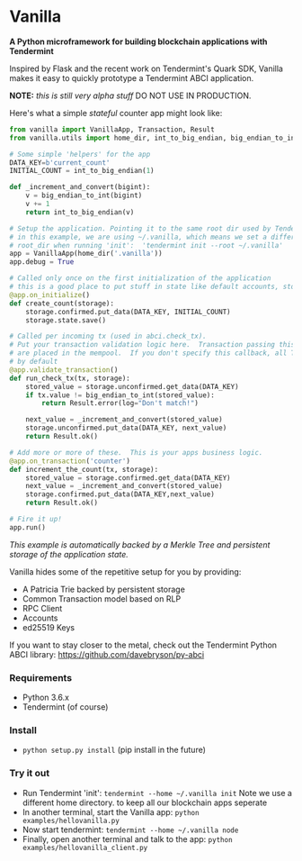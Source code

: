 # Vanilla

**A Python microframework for building blockchain applications with Tendermint**

Inspired by Flask and the recent work on Tendermint's Quark SDK, Vanilla makes
it easy to quickly prototype a Tendermint ABCI application.

**NOTE:** *this is still very alpha stuff* DO NOT USE IN PRODUCTION.

Here's what a simple *stateful* counter app might look like:

```python
from vanilla import VanillaApp, Transaction, Result
from vanilla.utils import home_dir, int_to_big_endian, big_endian_to_int

# Some simple 'helpers' for the app
DATA_KEY=b'current_count'
INITIAL_COUNT = int_to_big_endian(1)

def _increment_and_convert(bigint):
    v = big_endian_to_int(bigint)
    v += 1
    return int_to_big_endian(v)

# Setup the application. Pointing it to the same root dir used by Tendermint
# in this example, we are using ~/.vanilla, which means we set a different
# root_dir when running 'init':  'tendermint init --root ~/.vanilla'
app = VanillaApp(home_dir('.vanilla'))
app.debug = True

# Called only once on the first initialization of the application
# this is a good place to put stuff in state like default accounts, storage, etc...
@app.on_initialize()
def create_count(storage):
    storage.confirmed.put_data(DATA_KEY, INITIAL_COUNT)
    storage.state.save()

# Called per incoming tx (used in abci.check_tx).
# Put your transaction validation logic here.  Transaction passing this test
# are placed in the mempool.  If you don't specify this callback, all Tx pass
# by default
@app.validate_transaction()
def run_check_tx(tx, storage):
    stored_value = storage.unconfirmed.get_data(DATA_KEY)
    if tx.value != big_endian_to_int(stored_value):
        return Result.error(log="Don't match!")

    next_value = _increment_and_convert(stored_value)
    storage.unconfirmed.put_data(DATA_KEY, next_value)
    return Result.ok()

# Add more or more of these.  This is your apps business logic.
@app.on_transaction('counter')
def increment_the_count(tx, storage):
    stored_value = storage.confirmed.get_data(DATA_KEY)
    next_value = _increment_and_convert(stored_value)
    storage.confirmed.put_data(DATA_KEY,next_value)
    return Result.ok()

# Fire it up!
app.run()
```

*This example is automatically backed by a Merkle Tree and persistent storage of the application state.*

Vanilla hides some of the repetitive setup for you by providing:
* A Patricia Trie backed by persistent storage
* Common Transaction model based on RLP
* RPC Client
* Accounts
* ed25519 Keys


If you want to stay closer to the metal, check out the Tendermint Python ABCI library:
https://github.com/davebryson/py-abci


### Requirements
 * Python 3.6.x
 * Tendermint (of course)

 ### Install
 * `python setup.py install` (pip install in the future)

### Try it out
  * Run Tendermint 'init':  `tendermint --home ~/.vanilla init`  Note we use a different home directory.
  to keep all our blockchain apps seperate
  * In another terminal, start the Vanilla app: `python examples/hellovanilla.py`
  * Now start tendermint: `tendermint --home ~/.vanilla node`
  * Finally, open another terminal and talk to the app: `python examples/hellovanilla_client.py`
